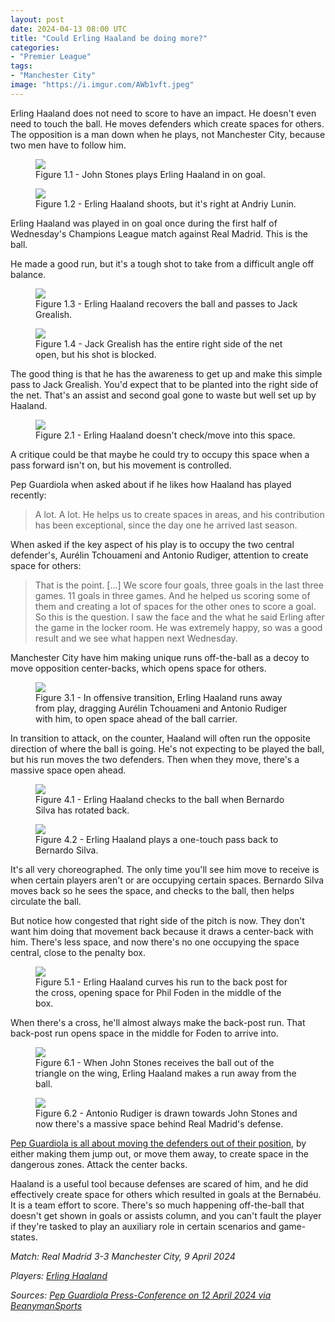 ```yaml
---
layout: post
date: 2024-04-13 08:00 UTC
title: "Could Erling Haaland be doing more?"
categories:
- "Premier League"
tags:
- "Manchester City"
image: "https://i.imgur.com/AWb1vft.jpeg"
---
```


Erling Haaland does not need to score to have an impact. He doesn't even need to touch the ball. He moves defenders which create spaces for others. The opposition is a man down when he plays, not Manchester City, because two men have to follow him. 

<!---more--->

<figure>
    <img src="https://i.imgur.com/dH2wpcH.jpeg">
    <figcaption>Figure 1.1 - John Stones plays Erling Haaland in on goal.</figcaption>
</figure> 

<figure>
    <img src="https://i.imgur.com/SJn0BNl.jpeg">
    <figcaption>Figure 1.2 - Erling Haaland shoots, but it's right at Andriy Lunin.</figcaption>
</figure> 

Erling Haaland was played in on goal once during the first half of Wednesday's Champions League match against Real Madrid. This is the ball. 

He made a good run, but it's a tough shot to take from a difficult angle off balance. 

<figure>
    <img src="https://i.imgur.com/gjDJxBv.jpeg">
    <figcaption>Figure 1.3 - Erling Haaland recovers the ball and passes to Jack Grealish.</figcaption>
</figure> 

<figure>
    <img src="https://i.imgur.com/L5o9Mh2.jpeg">
    <figcaption>Figure 1.4 - Jack Grealish has the entire right side of the net open, but his shot is blocked.</figcaption>
</figure> 

The good thing is that he has the awareness to get up and make this simple pass to Jack Grealish. You'd expect that to be planted into the right side of the net. That's an assist and second goal gone to waste but well set up by Haaland. 

<figure>
    <img src="https://i.imgur.com/xMuI6X5.jpeg">
    <figcaption>Figure 2.1 - Erling Haaland doesn't check/move into this space.</figcaption>
</figure> 

A critique could be that maybe he could try to occupy this space when a pass forward isn't on, but his movement is controlled. 

Pep Guardiola when asked about if he likes how Haaland has played recently: 

> A lot. A lot. He helps us to create spaces in areas, and his contribution has been exceptional, since the day one he arrived last season. 

When asked if the key aspect of his play is to occupy the two central defender's, Aurélin Tchouameni and Antonio Rudiger, attention to create space for others:

> That is the point. [...] We score four goals, three goals in the last three games. 11 goals in three games. And he helped us scoring some of them and creating a lot of spaces for the other ones to score a goal. So this is the question. I saw the face and the what he said Erling after the game in the locker room. He was extremely happy, so was a good result and we see what happen next Wednesday. 

Manchester City have him making unique runs off-the-ball as a decoy to move opposition center-backs, which opens space for others.

<figure>
    <img src="https://i.imgur.com/AWb1vft.jpeg">
    <figcaption>Figure 3.1 - In offensive transition, Erling Haaland runs away from play, dragging Aurélin Tchouameni and Antonio Rudiger with him, to open space ahead of the ball carrier.</figcaption>
</figure> 

In transition to attack, on the counter, Haaland will often run the opposite direction of where the ball is going. He's not expecting to be played the ball, but his run moves the two defenders. Then when they move, there's a massive space open ahead. 

<figure>
    <img src="https://i.imgur.com/0Y9YHU0.jpeg">
    <figcaption>Figure 4.1 - Erling Haaland checks to the ball when Bernardo Silva has rotated back.</figcaption>
</figure> 

<figure>
    <img src="https://i.imgur.com/PFvdjlP.jpeg">
    <figcaption>Figure 4.2 - Erling Haaland plays a one-touch pass back to Bernardo Silva.</figcaption>
</figure> 

It's all very choreographed. The only time you'll see him move to receive is when certain players aren't or are occupying certain spaces. Bernardo Silva moves back so he sees the space, and checks to the ball, then helps circulate the ball.

But notice how congested that right side of the pitch is now. They don't want him doing that movement back because it draws a center-back with him. There's less space, and now there's no one occupying the space central, close to the penalty box.

<figure>
    <img src="https://i.imgur.com/9Y7Och7.jpeg">
    <figcaption>Figure 5.1 - Erling Haaland curves his run to the back post for the cross, opening space for Phil Foden in the middle of the box.</figcaption>
</figure> 

When there's a cross, he'll almost always make the back-post run. That back-post run opens space in the middle for Foden to arrive into. 

<figure>
    <img src="https://i.imgur.com/ZI0Vzkp.jpeg">
    <figcaption>Figure 6.1 - When John Stones receives the ball out of the triangle on the wing, Erling Haaland makes a run away from the ball.</figcaption>
</figure> 

<figure>
    <img src="https://i.imgur.com/8EoaEyo.jpeg">
    <figcaption>Figure 6.2 - Antonio Rudiger is drawn towards John Stones and now there's a massive space behind Real Madrid's defense.</figcaption>
</figure> 

[Pep Guardiola is all about moving the defenders out of their position](https://tacticsjournal.com/2023/07/12/the-importance-of-attacking-the-centre-backs/), by either making them jump out, or move them away, to create space in the dangerous zones. Attack the center backs.

Haaland is a useful tool because defenses are scared of him, and he did effectively create space for others which resulted in goals at the Bernabéu. It is a team effort to score. There's so much happening off-the-ball that doesn't get shown in goals or assists column, and you can't fault the player if they're tasked to play an auxiliary role in certain scenarios and game-states.

*Match: Real Madrid 3-3 Manchester City, 9 April 2024*

*Players: <a rel="nofollow noopener" target="_blank" href="https://fbref.com/en/players/1f44ac21/Erling-Haaland?utm_medium=linker&amp;utm_source=fbref.com&amp;utm_campaign=2024-04-12_fb">Erling Haaland</a>*

*Sources: [Pep Guardiola Press-Conference on 12 April 2024 via BeanymanSports](https://youtu.be/MTrlJ2Ad3Vk?si=pjkRB6FwMTxmp2eY)*
